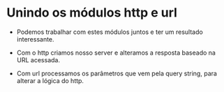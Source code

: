 # Unindo os módulos http e url

- Podemos trabalhar com estes módulos juntos e ter um resultado interessante.

- Com o http criamos nosso server e alteramos a resposta baseado na URL acessada.

- Com url processamos os parâmetros que vem pela query string, para alterar a lógica do http.
